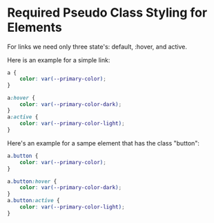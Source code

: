 # Required Pseudo Class Styling for <a> Elements

For <a> links we need only three state's: default, :hover, and active. 

Here is an example for a simple link:

```css
a {
    color: var(--primary-color);
}

a:hover {
    color: var(--primary-color-dark);
}
a:active {
    color: var(--primary-color-light);
}
```

Here's an example for a sampe <a> element that has the class "button":
```css
a.button {
    color: var(--primary-color);
}

a.button:hover {
    color: var(--primary-color-dark);
}
a.button:active {
    color: var(--primary-color-light);
}
```